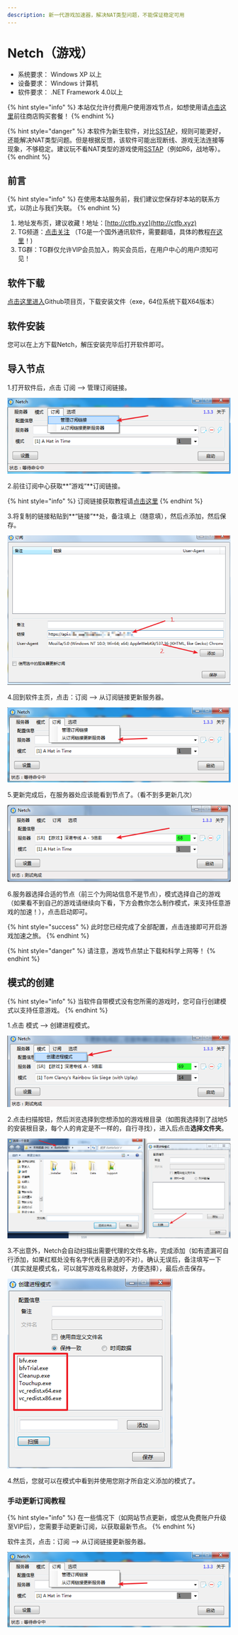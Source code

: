 ```yaml
---
description: 新一代游戏加速器，解决NAT类型问题，不能保证稳定可用
---
```


# Netch（游戏）

* 系统要求： Windows XP 以上
* 设备要求： Windows 计算机
* 软件要求： .NET Framework 4.0以上

{% hint style="info" %}
本站仅允许付费用户使用游戏节点，如想使用请[点击这里](https://www.tzct.xyz/user)前往商店购买套餐！
{% endhint %}

{% hint style="danger" %}
本软件为新生软件，对比[SSTAP](sstap.md)，规则可能更好，还能解决NAT类型问题。但是根据反馈，该软件可能出现断线、游戏无法连接等现象，不够稳定。建议玩不看NAT类型的游戏使用[SSTAP](sstap.md)（例如R6，战地等）。
{% endhint %}

## 前言

{% hint style="info" %}
在使用本站服务前，我们建议您保存好本站的联系方式，以防止与我们失联。
{% endhint %}

1. 地址发布页，建议收藏！地址：[http://ctfb.xyz](http://ctfb.xyz)
2. TG频道：[点击关注](https://t.me/cctcloud) （TG是一个国外通讯软件，需要翻墙，具体的教程[在这里](../../advanced/telegram.md)！\)
3. TG群：TG群仅允许VIP会员加入，购买会员后，在用户中心的用户须知可见！

## 软件下载

[点击这里进入](https://github.com/NetchX/Netch/releases)Github项目页，下载安装文件（exe，64位系统下载X64版本）

## 软件安装

您可以在上方下载Netch，解压安装完毕后打开软件即可。

## 导入节点

1.打开软件后，点击  订阅 --&gt; 管理订阅链接。

![](../../.gitbook/assets/snipaste_2019-10-19_11-13-40.png)



2.前往订阅中心获取**”游戏“**订阅链接。

{% hint style="info" %}
订阅链接获取教程请[点击这里](../../panel.md#ding-yue-tuo-guan-lian-jie)
{% endhint %}

3.将复制的链接粘贴到**“链接”**处，备注填上（随意填），然后点添加，然后保存。

![](../../.gitbook/assets/snipaste_2019-10-19_11-18-19.png)

4.回到软件主页，点击：订阅 --&gt; 从订阅链接更新服务器。

![](../../.gitbook/assets/snipaste_2019-10-19_11-21-26.png)

5.更新完成后，在服务器处应该能看到节点了。（看不到多更新几次）

![](../../.gitbook/assets/snipaste_2019-10-19_11-24-25.png)

6.服务器选择合适的节点（前三个为网站信息不是节点），模式选择自己的游戏（如果看不到自己的游戏请继续向下看，下方会教你怎么制作模式，来支持任意游戏的加速！），点击启动即可。

{% hint style="success" %}
此时您已经完成了全部配置，点击连接即可开启游戏加速之旅。
{% endhint %}

{% hint style="danger" %}
请注意，游戏节点禁止下载和科学上网等！
{% endhint %}

## 模式的创建

{% hint style="info" %}
当软件自带模式没有您所需的游戏时，您可自行创建模式以支持任意游戏。
{% endhint %}

1.点击 模式 --&gt; 创建进程模式。

![](../../.gitbook/assets/snipaste_2019-10-19_11-28-20.png)

2.点击扫描按钮，然后浏览选择到您想添加的游戏根目录（如图我选择到了战地5的安装根目录，每个人的肯定是不一样的，自行寻找），进入后点击**选择文件夹**。

![](../../.gitbook/assets/snipaste_2019-10-19_11-30-48.png)

3.不出意外，Netch会自动扫描出需要代理的文件名称，完成添加（如有遗漏可自行添加，如果红框处没有名字代表目录选的不对）。确认无误后，备注填写一下（其实就是模式名，可以就写游戏名称就好，方便选择），最后点击保存。

![](../../.gitbook/assets/snipaste_2019-10-19_11-32-17.png)

4.然后，您就可以在模式中看到并使用您刚才所自定义添加的模式了。

### 手动更新订阅教程

{% hint style="info" %}
在一些情况下（如网站节点更新，或您从免费账户升级至VIP后），您需要手动更新订阅，以获取最新节点。
{% endhint %}

软件主页，点击：订阅 --&gt; 从订阅链接更新服务器。

![](../../.gitbook/assets/snipaste_2019-10-19_11-21-26.png)

